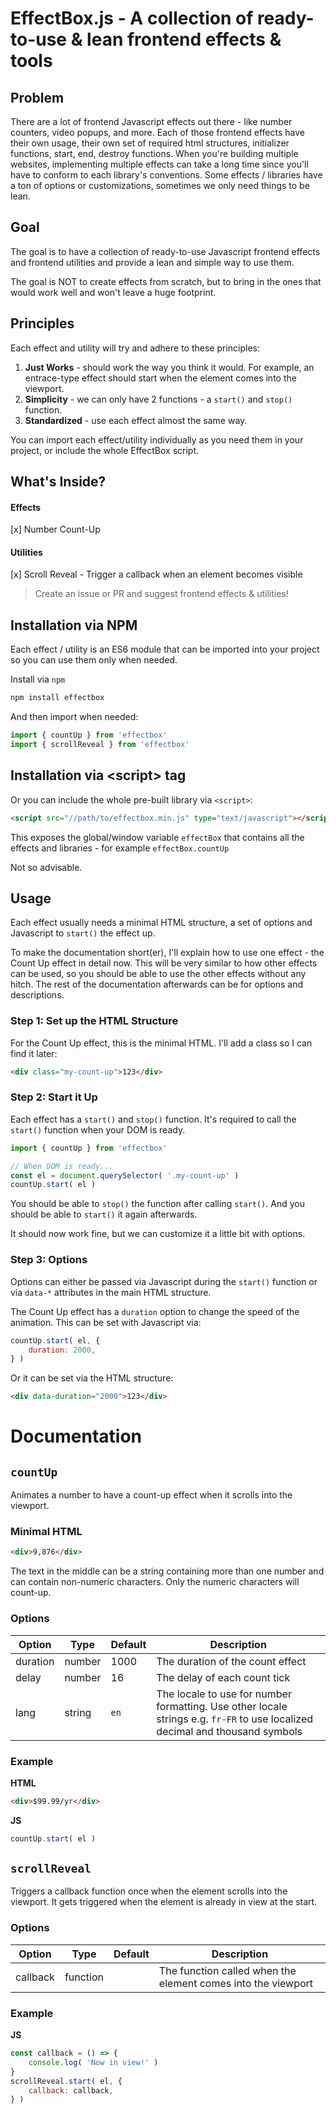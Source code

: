 # EffectBox.js - A collection of ready-to-use & lean frontend effects & tools

## Problem

There are a lot of frontend Javascript effects out there - like number counters, video popups, and more. Each of those frontend effects have their own usage, their own set of required html structures, initializer functions, start, end, destroy functions. When you're building multiple websites, implementing multiple effects can take a long time since you'll have to conform to each library's conventions. Some effects / libraries have a ton of options or customizations, sometimes we only need things to be lean.

## Goal

The goal is to have a collection of ready-to-use Javascript frontend effects and frontend utilities and provide a lean and simple way to use them.

The goal is NOT to create effects from scratch, but to bring in the ones that would work well and won't leave a huge footprint.

## Principles

Each effect and utility will try and adhere to these principles:

1. **Just Works** - should work the way you think it would. For example, an entrace-type effect should start when the element comes into the viewport.
2. **Simplicity** - we can only have 2 functions - a `start()` and `stop()` function.
3. **Standardized** - use each effect almost the same way.

You can import each effect/utility individually as you need them in your project, or include the whole EffectBox script.

## What's Inside?

#### Effects

[x] Number Count-Up

#### Utilities

[x] Scroll Reveal - Trigger a callback when an element becomes visible

> Create an issue or PR and suggest frontend effects & utilities!

## Installation via NPM

Each effect / utility is an ES6 module that can be imported into your project so you can use them only when needed.

Install via `npm`

```bash
npm install effectbox
```

And then import when needed:

```js
import { countUp } from 'effectbox'
import { scrollReveal } from 'effectbox'
```

## Installation via &lt;script> tag

Or you can include the whole pre-built library via `<script>`:

```html
<script src="//path/to/effectbox.min.js" type="text/javascript"></script>
```

This exposes the global/window variable `effectBox` that contains all the effects and libraries - for example `effectBox.countUp`

Not so advisable.

## Usage

Each effect usually needs a minimal HTML structure, a set of options and Javascript to `start()` the effect up.

To make the documentation short(er), I'll explain how to use one effect - the Count Up effect in detail now. This will be very similar to how other effects can be used, so you should be able to use the other effects without any hitch. The rest of the documentation afterwards can be for options and descriptions.

### Step 1: Set up the HTML Structure

For the Count Up effect, this is the minimal HTML. I'll add a class so I can find it later:

```html
<div class="my-count-up">123</div>
```

### Step 2: Start it Up

Each effect has a `start()` and `stop()` function. It's required to call the `start()` function when your DOM is ready.

```js
import { countUp } from 'effectbox'

// When DOM is ready...
const el = document.querySelector( '.my-count-up' )
countUp.start( el )
```

You should be able to `stop()` the function after calling `start()`. And you should be able to `start()` it again afterwards.

It should now work fine, but we can customize it a little bit with options.

### Step 3: Options

Options can either be passed via Javascript during the `start()` function or via `data-*` attributes in the main HTML structure.

The Count Up effect has a `duration` option to change the speed of the animation. This can be set with Javascript via:

```js
countUp.start( el, {
    duration: 2000,
} )
```

Or it can be set via the HTML structure:

```html
<div data-duration="2000">123</div>
```

# Documentation

## `countUp`

Animates a number to have a count-up effect when it scrolls into the viewport.

### Minimal HTML

```html
<div>9,876</div>
```

The text in the middle can be a string containing more than one number and can contain non-numeric characters. Only the numeric characters will count-up.

### Options

| Option | Type | Default | Description |
| - | - | - | - |
| duration | number | 1000 | The duration of the count effect |
| delay | number | 16 | The delay of each count tick |
| lang | string | `en` | The locale to use for number formatting. Use other locale strings e.g. `fr-FR` to use localized decimal and thousand symbols |

### Example

**HTML**
```html
<div>$99.99/yr</div>
```

**JS**
```js
countUp.start( el )
```

## `scrollReveal`

Triggers a callback function once when the element scrolls into the viewport. It gets triggered when the element is already in view at the start.

### Options

| Option | Type | Default | Description |
| - | - | - | - |
| callback | function | | The function called when the element comes into the viewport |

### Example

**JS**
```js
const callback = () => {
    console.log( 'Now in view!' )
}
scrollReveal.start( el, {
    callback: callback,
} )
```